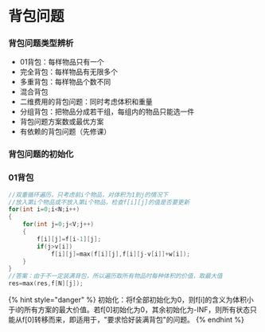 # 背包问题

### 背包问题类型辨析

* 01背包：每样物品只有一个
* 完全背包：每样物品有无限多个
* 多重背包：每样物品个数不同
* 混合背包
* 二维费用的背包问题：同时考虑体积和重量
* 分组背包：把物品分成若干组，每组内的物品只能选一件
* 背包问题方案数或最优方案
* 有依赖的背包问题（先修课）

### 背包问题的初始化



### 01背包

```cpp
//双重循环遍历，只考虑前i个物品，对体积为1到j的情况下
//放入第i个物品或不放入第i个物品，检查f[i][j]的值是否要更新
for(int i=0;i<N;i++)
{
    for(int j=0;j<V;j++)
    {
        f[i][j]=f[i-1][j];
        if(j>v[i])
            f[i][j]=max(f[i][j],f[i][j-v[i]]+w[i]);
    }
}   
//答案：由于不一定装满背包，所以遍历取所有物品时每种体积的价值，取最大值
res=max(res,f[N][j]);     
```

{% hint style="danger" %}
初始化：将f全部初始化为0，则f\[i\]的含义为体积小于i的所有方案的最大价值。若f\[0\]初始化为0，其余初始化为-INF，则所有状态只能从f\[0\]转移而来，即适用于，"要求恰好装满背包"的问题。
{% endhint %}

